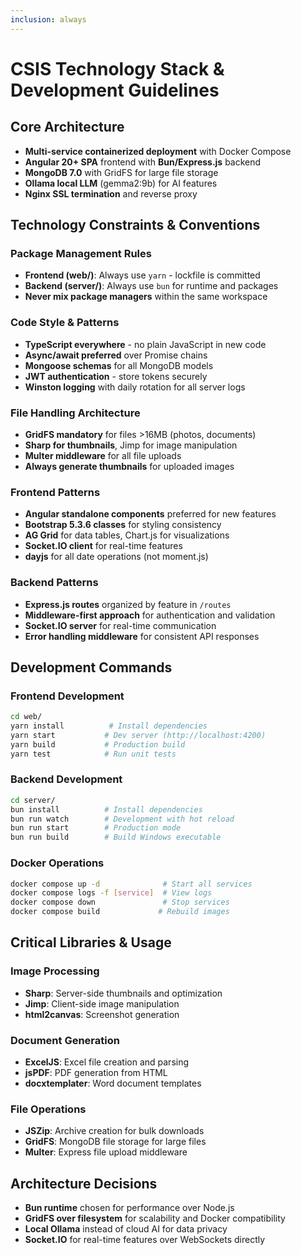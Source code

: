 ```yaml
---
inclusion: always
---
```


# CSIS Technology Stack & Development Guidelines

## Core Architecture
- **Multi-service containerized deployment** with Docker Compose
- **Angular 20+ SPA** frontend with **Bun/Express.js** backend
- **MongoDB 7.0** with GridFS for large file storage
- **Ollama local LLM** (gemma2:9b) for AI features
- **Nginx SSL termination** and reverse proxy

## Technology Constraints & Conventions

### Package Management Rules
- **Frontend (web/)**: Always use `yarn` - lockfile is committed
- **Backend (server/)**: Always use `bun` for runtime and packages
- **Never mix package managers** within the same workspace

### Code Style & Patterns
- **TypeScript everywhere** - no plain JavaScript in new code
- **Async/await preferred** over Promise chains
- **Mongoose schemas** for all MongoDB models
- **JWT authentication** - store tokens securely
- **Winston logging** with daily rotation for all server logs

### File Handling Architecture
- **GridFS mandatory** for files >16MB (photos, documents)
- **Sharp for thumbnails**, Jimp for image manipulation
- **Multer middleware** for all file uploads
- **Always generate thumbnails** for uploaded images

### Frontend Patterns
- **Angular standalone components** preferred for new features
- **Bootstrap 5.3.6 classes** for styling consistency
- **AG Grid** for data tables, Chart.js for visualizations
- **Socket.IO client** for real-time features
- **dayjs** for all date operations (not moment.js)

### Backend Patterns
- **Express.js routes** organized by feature in `/routes`
- **Middleware-first approach** for authentication and validation
- **Socket.IO server** for real-time communication
- **Error handling middleware** for consistent API responses

## Development Commands

### Frontend Development
```bash
cd web/
yarn install          # Install dependencies
yarn start           # Dev server (http://localhost:4200)
yarn build           # Production build
yarn test            # Run unit tests
```

### Backend Development
```bash
cd server/
bun install          # Install dependencies
bun run watch        # Development with hot reload
bun run start        # Production mode
bun run build        # Build Windows executable
```

### Docker Operations
```bash
docker compose up -d              # Start all services
docker compose logs -f [service]  # View logs
docker compose down               # Stop services
docker compose build             # Rebuild images
```

## Critical Libraries & Usage

### Image Processing
- **Sharp**: Server-side thumbnails and optimization
- **Jimp**: Client-side image manipulation
- **html2canvas**: Screenshot generation

### Document Generation
- **ExcelJS**: Excel file creation and parsing
- **jsPDF**: PDF generation from HTML
- **docxtemplater**: Word document templates

### File Operations
- **JSZip**: Archive creation for bulk downloads
- **GridFS**: MongoDB file storage for large files
- **Multer**: Express file upload middleware

## Architecture Decisions
- **Bun runtime** chosen for performance over Node.js
- **GridFS over filesystem** for scalability and Docker compatibility
- **Local Ollama** instead of cloud AI for data privacy
- **Socket.IO** for real-time features over WebSockets directly